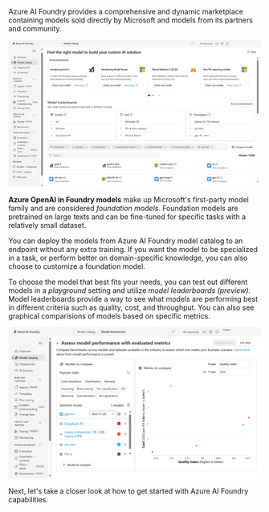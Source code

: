 Azure AI Foundry provides a comprehensive and dynamic marketplace containing models sold directly by Microsoft and models from its partners and community. 

![Screenshot of Azure AI Foundry's model catalog.](../media/foundry-model-catalog.png)

**Azure OpenAI in Foundry models** make up Microsoft's first-party model family and are considered *foundation models*. Foundation models are pretrained on large texts and can be fine-tuned for specific tasks with a relatively small dataset.

You can deploy the models from Azure AI Foundry model catalog to an endpoint without any extra training. If you want the model to be specialized in a task, or perform better on domain-specific knowledge, you can also choose to customize a foundation model.

To choose the model that best fits your needs, you can test out different models in a *playground* setting and utilize *model leaderboards (preview)*. Model leaderboards provide a way to see what models are performing best in different criteria such as quality, cost, and throughput. You can also see graphical comparisions of models based on specific metrics.

![Screenshot of comparison of models in Azure AI Foundry portal.](../media/model-benchmarks-comparision.png)

Next, let's take a closer look at how to get started with Azure AI Foundry capabilities.
